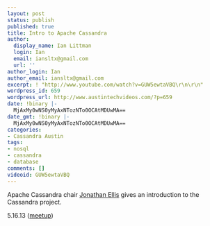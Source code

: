 ```yaml
---
layout: post
status: publish
published: true
title: Intro to Apache Cassandra
author:
  display_name: Ian Littman
  login: Ian
  email: iansltx@gmail.com
  url: ''
author_login: Ian
author_email: iansltx@gmail.com
excerpt: ! "http://www.youtube.com/watch?v=GUW5ewtaVBQ\r\n\r\n"
wordpress_id: 659
wordpress_url: http://www.austintechvideos.com/?p=659
date: !binary |-
  MjAxMy0wNS0yMyAxNTozNTo0OCAtMDUwMA==
date_gmt: !binary |-
  MjAxMy0wNS0yMyAxNTozNTo0OCAtMDUwMA==
categories:
- Cassandra Austin
tags:
- nosql
- cassandra
- database
comments: []
videoid: GUW5ewtaVBQ
---
```


<p>Apache Cassandra chair <a href="https://twitter.com/spyced">Jonathan Ellis</a> gives an introduction to the Cassandra project.</p>
<p>5.16.13 (<a href="http://www.meetup.com/Cassandra-Austin/events/112331672/">meetup</a>)</p>
